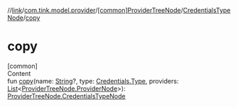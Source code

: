 //[link](../../../index.md)/[com.tink.model.provider](../../index.md)/[[common]ProviderTreeNode](../index.md)/[CredentialsTypeNode](index.md)/[copy](copy.md)



# copy  
[common]  
Content  
fun [copy](copy.md)(name: [String](https://kotlinlang.org/api/latest/jvm/stdlib/kotlin/-string/index.html)?, type: [Credentials.Type](../../../com.tink.model.credentials/[common]-credentials/-type/index.md), providers: [List](https://kotlinlang.org/api/latest/jvm/stdlib/kotlin.collections/-list/index.html)<[ProviderTreeNode.ProviderNode](../-provider-node/index.md)>): [ProviderTreeNode.CredentialsTypeNode](index.md)  



